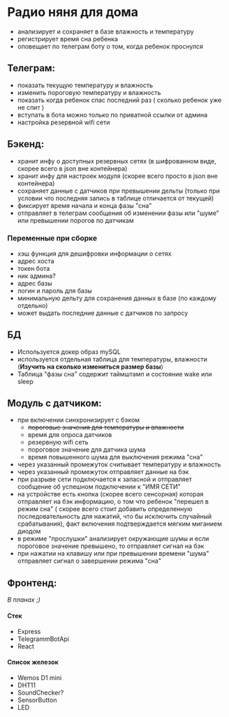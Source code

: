 # Радио няня для дома

* анализирует и сохраняет в базе влажность и температуру 
* регистрирует время сна ребенка
* оповещает по телеграм боту о том, когда ребенок проснулся

## Телеграм:
* показать текущую температуру и влажность
* изменить пороговую температуру и влажность
* показать когда ребенок спас последний раз ( сколько ребенок уже не спит )
* вступать в бота можно только по приватной ссылки от админа
* настройка резервной wifi сети

## Бэкенд:
* хранит инфу о доступных резервных сетях (в шифрованном виде, скорее всего в json вне контейнера)
* хранит инфу для настроек модуля (скорее всего просто в json вне контейнера)
* сохраняет данные с датчиков при превышении дельты (только при условии что последняя запись в таблице отличается от текущей)
* фиксирует время начала и конца фазы "сна"
* отправляет в телеграм сообщения об изменении фазы или "шуме" или превышении порогов по датчикам

### Переменные при сборке
* хэш функция для дешифровки информации о сетях
* адрес хоста
* токен бота
* ник админа?
* адрес базы
* логин и пароль для базы
* минимальную дельту для сохранения данных в базе (по каждому отдельно)
* может выдать последние данные с датчиков по запросу

## БД
* Используется докер образ mySQL
* используется отдельная таблица для температуры, влажности (**Изучить на сколько измениться размер базы**)
* Таблица "фазы сна" содержит таймштамп и состояние wake или sleep

## Модуль с датчиком:
* при включении синхронизирует с бэком 
  * ~~пороговые значения для температуры и влажности~~
  * время для опроса датчиков
  * резервную wifi сеть
  * пороговое значение для датчика шума
  * время повышенного шума для выключения режима "сна"
* через указанный промежуток считывает температуру и влажность
* через указанный промежуток отправляет данные на бэк
* при разрыве сети подключается к запасной и отправляет сообщение об успешном подключении к "ИМЯ СЕТИ"
* на устройстве есть кнопка (скорее всего сенсорная) которая отправляет на бэк информацию, о том что ребенок "перешел в режим сна" ( скорее всего стоит добавить определенную последовательность для нажатий, что бы исключить случайный срабатывания), факт включения подтверждается мягким миганием диодом
* в режиме "прослушки" анализирует окружающие шумы и если пороговое значение превышено, то отправляет сигнал на бэк
* при нажатии на клавишу или при превышении времени "шума" отправляет сигнал о завершении режима "сна"

## Фронтенд: 
*В планах ;)*


#### Стек
* Express
* TelegrammBotApi
* React

#### Список железок
* Wemos D1 mini
* DHT11
* SoundChecker?
* SensorButton
* LED
